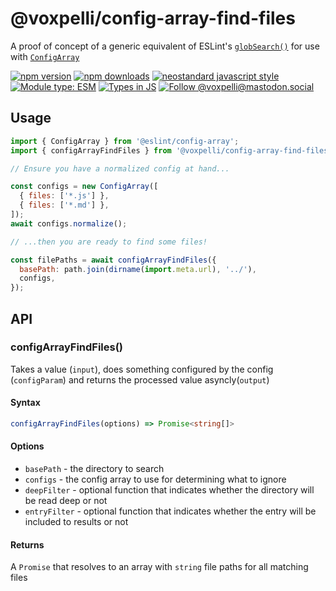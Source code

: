 # @voxpelli/config-array-find-files

A proof of concept of a generic equivalent of ESLint's [`globSearch()`](https://github.com/eslint/eslint/blob/d2d06f7a70d9b96b125ecf2de8951bea549db4da/lib/eslint/eslint-helpers.js#L217-L382) for use with [`ConfigArray`](https://www.npmjs.com/package/@eslint/config-array)

[![npm version](https://img.shields.io/npm/v/@voxpelli/config-array-find-files.svg?style=flat)](https://www.npmjs.com/package/@voxpelli/config-array-find-files)
[![npm downloads](https://img.shields.io/npm/dm/@voxpelli/config-array-find-files.svg?style=flat)](https://www.npmjs.com/package/@voxpelli/config-array-find-files)
[![neostandard javascript style](https://img.shields.io/badge/code_style-neostandard-7fffff?style=flat&labelColor=ff80ff)](https://github.com/neostandard/neostandard)
[![Module type: ESM](https://img.shields.io/badge/module%20type-esm-brightgreen)](https://github.com/voxpelli/badges-cjs-esm)
[![Types in JS](https://img.shields.io/badge/types_in_js-yes-brightgreen)](https://github.com/voxpelli/types-in-js)
[![Follow @voxpelli@mastodon.social](https://img.shields.io/mastodon/follow/109247025527949675?domain=https%3A%2F%2Fmastodon.social&style=social)](https://mastodon.social/@voxpelli)

## Usage

```javascript
import { ConfigArray } from '@eslint/config-array';
import { configArrayFindFiles } from '@voxpelli/config-array-find-files';

// Ensure you have a normalized config at hand...

const configs = new ConfigArray([
  { files: ['*.js'] },
  { files: ['*.md'] },
]);
await configs.normalize();

// ...then you are ready to find some files!

const filePaths = await configArrayFindFiles({
  basePath: path.join(dirname(import.meta.url), '../'),
  configs,
});
```

## API

### configArrayFindFiles()

Takes a value (`input`), does something configured by the config (`configParam`) and returns the processed value asyncly(`output`)

#### Syntax

```ts
configArrayFindFiles(options) => Promise<string[]>
```

#### Options

* `basePath` - the directory to search
* `configs` - the config array to use for determining what to ignore
* `deepFilter` - optional function that indicates whether the directory will be read deep or not
* `entryFilter` - optional function that indicates whether the entry will be included to results or not

#### Returns

A `Promise` that resolves to an array with `string` file paths for all matching files

